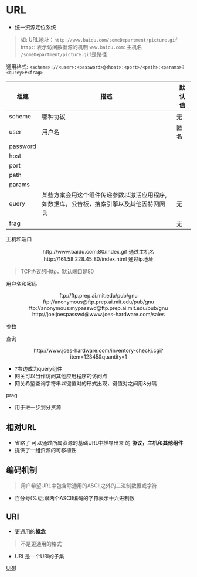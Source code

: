 # URL

- 统一资源定位系统

> 如: URL地址：`http://www.baidu.com/someDepartment/picture.gif`
> `http:`: 表示访问数据源的机制
> `www.baidu.com`: 主机名
> `/someDepartment/picture.gif`是路径

通用格式: `<scheme>://<user>:<password>@<host>:<port>/<path>;<params>?<qurey>#<frag>`

|组建|描述|默认值|
|--|--|--|
|scheme|哪种协议|无|
|user|用户名|匿名|
|password|||
|host|||
|port|||
|path|||
|params|||
|query|某些方案会用这个组件传递参数以激活应用程序, 如数据库，公告板，搜索引擎以及其他因特网网关|无|
|frag||无|

主机和端口

<center>
http://www.baidu.com:80/index.gif 通过主机名<br>
http://161.58.228.45:80/index.html 通过ip地址
</center>

> TCP协议的Http，默认端口是80

用户名和密码

<center>
ftp://ftp.prep.ai.mit.edu/pub/gnu<br>
ftp://anonymous@ftp.prep.ai.mit.edu/pub/gnu<br>
ftp://anonymous:mypasswd@ftp.prep.ai.mit.edu/pub/gnu<br>
http://joe:joespasswd@www.joes-hardware.com/sales
</center>

参数

查询

<center>
http://www.joes-hardware.com/inventory-checkj.cgi?item=12345&quantity=1
</center>

- ?右边成为query组件
- 网关可以当作访问其他应用程序的访问点
- 网关希望查询字符串以键值对的形式出现，键值对之间用&分隔

prag

- 用于进一步划分资源

## 相对URL

- 省略了 可以通过所属资源的基础URL中推导出来 的 **协议，主机和其他组件**
- 提供了一组资源的可移植性

## 编码机制

> 用户希望URL中包含除通用的ASCII之外的二进制数据或字符

- 百分号(%)后跟两个ASCII编码的字符表示十六进制数

## URI

- 更通用的**概念**

> 不是更通用的格式

- URL是一个URI的子集

[URI](Network_URI.md))


